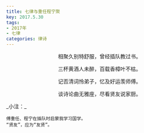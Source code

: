 ```yaml
---
title: 七律与重任程宁聚
key: 2017.5.30
tags: 
- 2017年 
- 七律
categories: 律诗
---
```


<p align="center">相聚久别特舒服，曾经插队教过书。
</p>
<p align="center">三杯黄酒人未醉，百载香樟叶不枯。
</p>
<p align="center">记否清词怜弟子，忆及好运羡师傅。
</p>
<p align="center">谈诗论曲无雅座，尽看贤友说家厨。
</p>
_小注：_

```
傅重任、程宁在插队时启蒙我学习国学。
“贤友”，应为“友贤”。
```